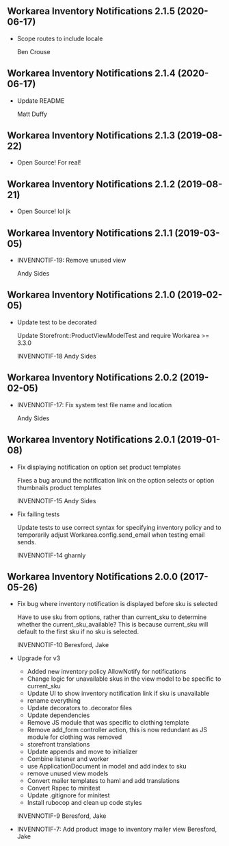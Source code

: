 Workarea Inventory Notifications 2.1.5 (2020-06-17)
--------------------------------------------------------------------------------

*   Scope routes to include locale


    Ben Crouse



Workarea Inventory Notifications 2.1.4 (2020-06-17)
--------------------------------------------------------------------------------

*   Update README


    Matt Duffy



Workarea Inventory Notifications 2.1.3 (2019-08-22)
--------------------------------------------------------------------------------

*   Open Source! For real!



Workarea Inventory Notifications 2.1.2 (2019-08-21)
--------------------------------------------------------------------------------

*   Open Source! lol jk



Workarea Inventory Notifications 2.1.1 (2019-03-05)
--------------------------------------------------------------------------------

*   INVENNOTIF-19: Remove unused view

    Andy Sides



Workarea Inventory Notifications 2.1.0 (2019-02-05)
--------------------------------------------------------------------------------

*   Update test to be decorated

    Update Storefront::ProductViewModelTest and require Workarea >= 3.3.0

    INVENNOTIF-18
    Andy Sides



Workarea Inventory Notifications 2.0.2 (2019-02-05)
--------------------------------------------------------------------------------

*   INVENNOTIF-17: Fix system test file name and location

    Andy Sides



Workarea Inventory Notifications 2.0.1 (2019-01-08)
--------------------------------------------------------------------------------

*   Fix displaying notification on option set product templates

    Fixes a bug around the notification link on the option selects or option
    thumbnails product templates

    INVENNOTIF-15
    Andy Sides

*   Fix failing tests

    Update tests to use correct syntax for specifying inventory
    policy and to temporarily adjust Workarea.config.send_email
    when testing email sends.

    INVENNOTIF-14
    gharnly



Workarea Inventory Notifications 2.0.0 (2017-05-26)
--------------------------------------------------------------------------------

*   Fix bug where inventory notification is displayed before sku is selected

    Have to use sku from options, rather than current_sku to determine
    whether the current_sku_available? This is because current_sku will
    default to the first sku if no sku is selected.

    INVENNOTIF-10
    Beresford, Jake

*   Upgrade for v3

    * Added new inventory policy AllowNotify for notifications
    * Change logic for unavailable skus in the view model to be specific to current_sku
    * Update UI to show inventory notification link if sku is unavailable
    * rename everything
    * Update decorators to .decorator files
    * Update dependencies
    * Remove JS module that was specific to clothing template
    * Remove add_form controller action, this is now redundant as JS module for clothing was removed
    * storefront translations
    * Update appends and move to initializer
    * Combine listener and worker
    * use ApplicationDocument in model and add index to sku
    * remove unused view models
    * Convert mailer templates to haml and add translations
    * Convert Rspec to minitest
    * Update .gitignore for minitest
    * Install rubocop and clean up code styles

    INVENNOTIF-9
    Beresford, Jake

*   INVENNOTIF-7: Add product image to inventory mailer view
    Beresford, Jake



